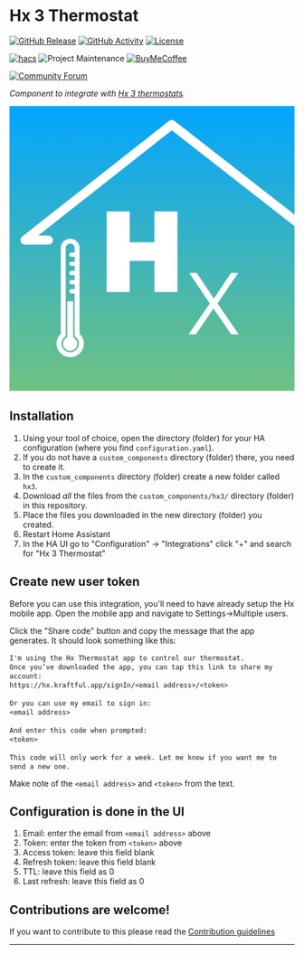 # Hx 3 Thermostat

[![GitHub Release][releases-shield]][releases]
[![GitHub Activity][commits-shield]][commits]
[![License][license-shield]](LICENSE)

[![hacs][hacsbadge]][hacs]
![Project Maintenance][maintenance-shield]
[![BuyMeCoffee][buymecoffeebadge]][buymecoffee]

[![Community Forum][forum-shield]][forum]

_Component to integrate with [Hx 3 thermostats][hx3]._

![example][exampleimg]

## Installation

1. Using your tool of choice, open the directory (folder) for your HA configuration (where you find `configuration.yaml`).
2. If you do not have a `custom_components` directory (folder) there, you need to create it.
3. In the `custom_components` directory (folder) create a new folder called `hx3`.
4. Download _all_ the files from the `custom_components/hx3/` directory (folder) in this repository.
5. Place the files you downloaded in the new directory (folder) you created.
6. Restart Home Assistant
7. In the HA UI go to "Configuration" -> "Integrations" click "+" and search for "Hx 3 Thermostat"

## Create new user token

Before you can use this integration, you'll need to have already setup the
Hx mobile app. Open the mobile app and navigate to Settings->Multiple users.

Click the "Share code" button and copy the message that the app generates. It
should look something like this:

```text
I'm using the Hx Thermostat app to control our thermostat.
Once you’ve downloaded the app, you can tap this link to share my account:
https://hx.kraftful.app/signIn/<email address>/<token>

Or you can use my email to sign in:
<email address>

And enter this code when prompted:
<token>

This code will only work for a week. Let me know if you want me to send a new one.
```

Make note of the `<email address>` and `<token>` from the text.

## Configuration is done in the UI

1. Email: enter the email from `<email address>` above
2. Token: enter the token from `<token>` above
3. Access token: leave this field blank
4. Refresh token: leave this field blank
5. TTL: leave this field as 0
6. Last refresh: leave this field as 0

## Contributions are welcome!

If you want to contribute to this please read the [Contribution guidelines](CONTRIBUTING.md)

***

[hx3]: https://devauthor.jci.com/residential-equipment/residential-thermostats/hx3_touch_screen_thermostat_ds
[buymecoffee]: https://www.buymeacoffee.com/jaredhobbs
[buymecoffeebadge]: https://img.shields.io/badge/buy%20me%20a%20coffee-donate-yellow.svg?style=for-the-badge
[commits-shield]: https://img.shields.io/github/commit-activity/y/custom-components/blueprint.svg?style=for-the-badge
[commits]: https://github.com/jaredhobbs/home--assistant-hx3/commits/master
[hacs]: https://github.com/custom-components/hacs
[hacsbadge]: https://img.shields.io/badge/HACS-Custom-orange.svg?style=for-the-badge
[exampleimg]: hx3.png
[forum-shield]: https://img.shields.io/badge/community-forum-brightgreen.svg?style=for-the-badge
[forum]: https://community.home-assistant.io/
[license-shield]: https://img.shields.io/github/license/custom-components/blueprint.svg?style=for-the-badge
[maintenance-shield]: https://img.shields.io/badge/maintainer-Jared%20Hobbs%20%40jaredhobbs-blue.svg?style=for-the-badge
[releases-shield]: https://img.shields.io/github/release/custom-components/blueprint.svg?style=for-the-badge
[releases]: https://github.com/jaredhobbs/home-assistant-hx3/releases
